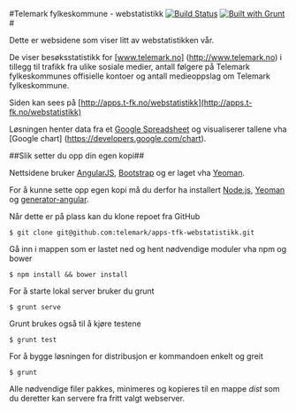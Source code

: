 #Telemark fylkeskommune - webstatistikk [![Build Status](https://travis-ci.org/telemark/apps-tfk-webstatistikk.png?branch=master)](https://travis-ci.org/telemark/apps-tfk-webstatistikk) [![Built with Grunt](https://cdn.gruntjs.com/builtwith.png)](http://gruntjs.com/)#

Dette er websidene som viser litt av webstatistikken vår.

De viser besøksstatistikk for [www.telemark.no] (http://www.telemark.no) i tillegg til trafikk fra ulike sosiale medier, antall følgere på Telemark fylkeskommunes offisielle kontoer og antall medieoppslag om Telemark fylkeskommune.

Siden kan sees på [http://apps.t-fk.no/webstatistikk](http://apps.t-fk.no/webstatistikk)

Løsningen henter data fra et [Google Spreadsheet](https://docs.google.com/spreadsheet/ccc?key=0AuRkF_9Dh0R6dHpOLTBjUG9jRThpY3BtZU1pSGg4a0E#gid=6) og visualiserer tallene vha [Google chart] (https://developers.google.com/chart).

##Slik setter du opp din egen kopi##

Nettsidene bruker [AngularJS](http://angularjs.org/), [Bootstrap](http://getbootstrap.com/) og er laget vha [Yeoman](http://yeoman.io/).

For å kunne sette opp egen kopi må du derfor ha installert [Node.js](http://nodejs.org/), [Yeoman](http://yeoman.io/) og [generator-angular](https://github.com/yeoman/generator-angular).

Når dette er på plass kan du klone repoet fra GitHub

```
$ git clone git@github.com:telemark/apps-tfk-webstatistikk.git
```

Gå inn i mappen som er lastet ned og hent nødvendige moduler vha npm og bower

```
$ npm install && bower install
```

For å starte lokal server bruker du grunt

```
$ grunt serve
```

Grunt brukes også til å kjøre testene

```
$ grunt test
```

For å bygge løsningen for distribusjon er kommandoen enkelt og greit

```
$ grunt
```

Alle nødvendige filer pakkes, minimeres og kopieres til en mappe *dist* som du deretter kan servere fra fritt valgt webserver.